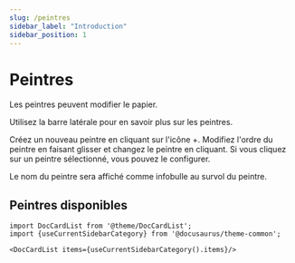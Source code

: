 ```yaml
---
slug: /peintres
sidebar_label: "Introduction"
sidebar_position: 1
---
```


# Peintres

Les peintres peuvent modifier le papier.

Utilisez la barre latérale pour en savoir plus sur les peintres.

Créez un nouveau peintre en cliquant sur l'icône +. Modifiez l'ordre du peintre en faisant glisser et changez le peintre en cliquant. Si vous cliquez sur un peintre sélectionné, vous pouvez le configurer.

Le nom du peintre sera affiché comme infobulle au survol du peintre.

## Peintres disponibles

```mdx-code-block
import DocCardList from '@theme/DocCardList';
import {useCurrentSidebarCategory} from '@docusaurus/theme-common';

<DocCardList items={useCurrentSidebarCategory().items}/>
```
